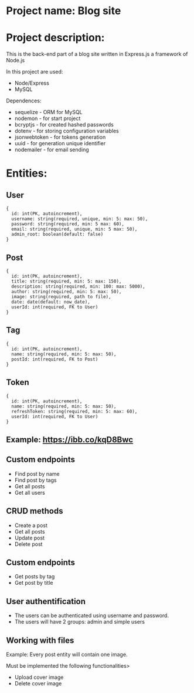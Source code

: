 # Project name: Blog site

# Project description:
This is the back-end part of a blog site written in Express.js a framework of Node.js

In this project are used:
- Node/Express
- MySQL

Dependences:
- sequelize - ORM for MySQL
- nodemon - for start project
- bcryptjs - for created hashed passwords
- dotenv - for storing configuration variables
- jsonwebtoken - for tokens generation
- uuid - for generation unique identifier
- nodemailer - for email sending

# Entities:

## User
```
{
  id: int(PK, autoincrement),
  username: string(required, unique, min: 5: max: 50),
  password: string(required, min: 5 max: 60),
  email: string(required, unique, min: 5 max: 50),
  admin_root: boolean(default: false)
}
```
## Post
```
{
  id: int(PK, autoincrement),
  title: string(required, min: 5: max: 150),
  description: string(required, min: 100: max: 5000),
  author: string(required, min: 5: max: 50),
  image: string(required, path to file),
  date: date(default: now_date),
  userId: int(required, FK to User)
}
```
## Tag
```
{
  id: int(PK, autoincrement),
  name: string(required, min: 5: max: 50),
  postId: int(required, FK to Post)
}
```
## Token
```
{
  id: int(PK, autoincrement),
  name: string(required, min: 5: max: 50),
  refreshToken: string(required, min: 5: max: 60),
  userId: int(required, FK to User)
}
```
## Example: https://ibb.co/kqD8Bwc

## Custom endpoints
+ Find post by name
+ Find post by tags
+ Get all posts
+ Get all users

## CRUD methods
+ Create a post
+ Get all posts
+ Update post
+ Delete post

## Custom endpoints
+ Get posts by tag
+ Get post by title

## User authentification
+ The users can be authenticated using username and password.
+ The users will have 2 groups: admin and simple users

## Working with files
Example: Every post entity will contain one image.

Must be implemented the following functionalities>
+ Upload cover image
+ Delete cover image
